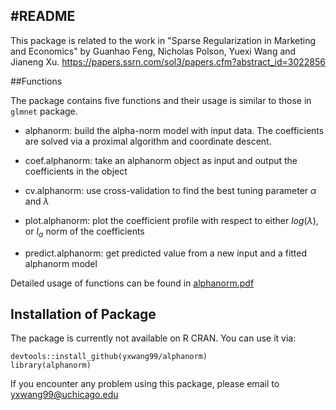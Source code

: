 #README
-----------

This package is related to the work in "Sparse Regularization in Marketing and Economics" by Guanhao Feng, Nicholas Polson, Yuexi Wang and Jianeng Xu. <https://papers.ssrn.com/sol3/papers.cfm?abstract_id=3022856>

##Functions

The package contains five functions and their usage is similar to those in `glmnet` package.

- alphanorm: build the alpha-norm model with input data. The coefficients are solved via a proximal algorithm and coordinate descent.

- coef.alphanorm: take an alphanorm object as input and output the coefficients in the object

- cv.alphanorm: use cross-validation to find the best tuning parameter $\alpha$ and $\lambda$ 

- plot.alphanorm: plot the coefficient profile with respect to either $log(\lambda)$, or $l_\alpha$ norm of the coefficients 

- predict.alphanorm: get predicted value from a new input and a fitted alphanorm model
   
Detailed usage of functions can be found in [alphanorm.pdf](https://github.com/yxwang99/alphanorm/blob/master/alphanorm.pdf)  
   
## Installation of Package

The package is currently not available on R CRAN. You can use it via:

```
devtools::install_github(yxwang99/alphanorm)
library(alphanorm)
```

If you encounter any problem using this package, please email to yxwang99@uchicago.edu





